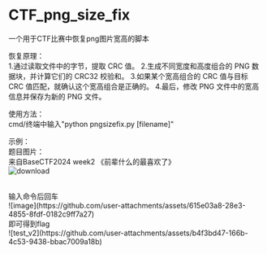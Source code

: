 # CTF_png_size_fix
一个用于CTF比赛中恢复png图片宽高的脚本

恢复原理：
</br>
1.通过读取文件中的字节，提取 CRC 值。
2.生成不同宽度和高度组合的 PNG 数据块，并计算它们的 CRC32 校验和。
3.如果某个宽高组合的 CRC 值与目标 CRC 值匹配，就确认这个宽高组合是正确的。
4.最后，修改 PNG 文件中的宽高信息并保存为新的 PNG 文件。

使用方法：</br>
cmd/终端中输入"python pngsizefix.py [filename]"

示例：<br>
题目图片：<br> 来自BaseCTF2024 week2 《前辈什么的最喜欢了》
<br>
![download](https://github.com/user-attachments/assets/a932e5ee-01f2-4661-bde9-72de3937b948)

<br>
输入命令后回车<br>
![image](https://github.com/user-attachments/assets/615e03a8-28e3-4855-8fdf-0182c9ff7a27)
<br>
即可得到flag<br>
![test_v2](https://github.com/user-attachments/assets/b4f3bd47-166b-4c53-9438-bbac7009a18b)
